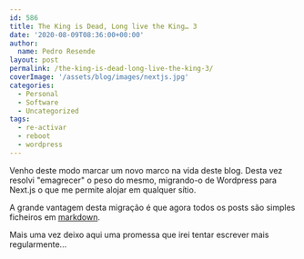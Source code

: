 ```yaml
---
id: 586
title: The King is Dead, Long live the King… 3
date: '2020-08-09T08:36:00+00:00'
author: 
  name: Pedro Resende
layout: post
permalink: /the-king-is-dead-long-live-the-king-3/
coverImage: '/assets/blog/images/nextjs.jpg'
categories:
  - Personal
  - Software
  - Uncategorized
tags:
  - re-activar
  - reboot
  - wordpress
---
```

Venho deste modo marcar um novo marco na vida deste blog. Desta vez resolvi "emagrecer" o peso do mesmo, migrando-o
de Wordpress para Next.js o que me permite alojar em qualquer sítio.

A grande vantagem desta migração é que agora todos os posts são simples ficheiros em <ins>[markdown](https://www.markdownguide.org/)</ins>.

Mais uma vez deixo aqui uma promessa que irei tentar escrever mais regularmente...